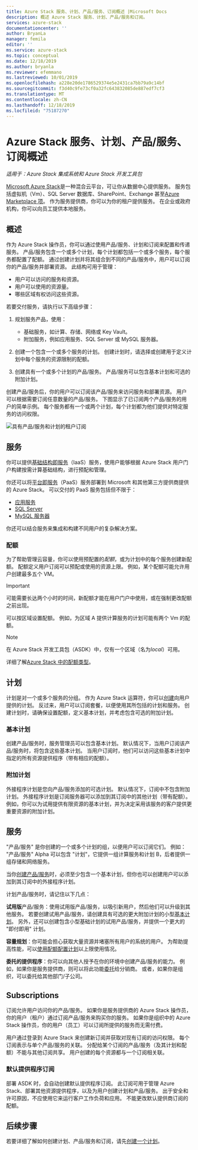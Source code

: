 ```yaml
---
title: Azure Stack 服务、计划、产品/服务、订阅概述 |Microsoft Docs
description: 概述 Azure Stack 服务、计划、产品/服务和订阅。
services: azure-stack
documentationcenter: ''
author: BryanLa
manager: femila
editor: ''
ms.service: azure-stack
ms.topic: conceptual
ms.date: 12/18/2019
ms.author: bryanla
ms.reviewer: efemmano
ms.lastreviewed: 10/01/2019
ms.openlocfilehash: a228e20de1786529374e5e2431ca7bb79a9c14bf
ms.sourcegitcommit: f3d40c9fe73cf0a32fc643832085de887edf7cf3
ms.translationtype: MT
ms.contentlocale: zh-CN
ms.lasthandoff: 12/18/2019
ms.locfileid: "75187270"
---
```

# <a name="azure-stack-services-plans-offers-subscriptions-overview"></a>Azure Stack 服务、计划、产品/服务、订阅概述

*适用于：Azure Stack 集成系统和 Azure Stack 开发工具包*

[Microsoft Azure Stack](azure-stack-overview.md)是一种混合云平台，可让你从数据中心提供服务。 服务包括虚拟机（Vm）、SQL Server 数据库、SharePoint、Exchange 甚至[Azure Marketplace 项](azure-stack-marketplace-azure-items.md)。 作为服务提供商，你可以为你的租户提供服务。 在企业或政府机构，你可以向员工提供本地服务。

## <a name="overview"></a>概述

作为 Azure Stack 操作员，你可以通过使用产品/服务、计划和订阅来配置和传递服务。 产品/服务包含一个或多个计划，每个计划都包括一个或多个服务，每个服务都配置了配额。 通过创建计划并将其组合到不同的产品/服务中，用户可以订阅你的产品/服务并部署资源。 此结构可用于管理：

- 用户可以访问的服务和资源。
- 用户可以使用的资源量。
- 哪些区域有权访问这些资源。

若要交付服务，请执行以下高级步骤：

1. 规划服务产品，使用：

   - 基础服务，如计算、存储、网络或 Key Vault。
   - 附加服务，例如应用服务、SQL Server 或 MySQL 服务器。

2. 创建一个包含一个或多个服务的计划。 创建计划时，请选择或创建用于定义计划中每个服务的资源限制的配额。
3. 创建具有一个或多个计划的产品/服务。 产品/服务可以包含基本计划和可选的附加计划。

创建产品/服务后，你的用户可以订阅该产品/服务来访问服务和部署资源。 用户可以根据需要订阅任意数量的产品/服务。 下图显示了已订阅两个产品/服务的用户的简单示例。 每个服务都有一个或两个计划，每个计划都为他们提供对特定服务的访问权限。

![具有产品/服务和计划的租户订阅](media/azure-stack-key-features/image4.png)

## <a name="services"></a>服务

你可以提供[基础结构即服务](https://azure.microsoft.com/overview/what-is-iaas/)（IaaS）服务，使用户能够根据 Azure Stack 用户门户构建按需计算基础结构，进行预配和管理。

你还可以将[平台即服务](https://azure.microsoft.com/overview/what-is-paas/)（PaaS）服务部署到 Microsoft 和其他第三方提供商提供的 Azure Stack。 可以交付的 PaaS 服务包括但不限于：

- [应用服务](azure-stack-app-service-overview.md)
- [SQL Server](azure-stack-sql-resource-provider-deploy.md)
- [MySQL 服务器](azure-stack-mysql-resource-provider-deploy.md)

你还可以结合服务来集成和构建不同用户的复杂解决方案。

### <a name="quotas"></a>配额

为了帮助管理云容量，你可以使用预配置的*配额*，或为计划中的每个服务创建新配额。 配额定义用户订阅可以预配或使用的资源上限。 例如，某个配额可能允许用户创建最多五个 VM。

> [!IMPORTANT]
> 可能需要长达两个小时的时间，新配额才能在用户门户中使用，或在强制更改配额之前出现。

可以按区域设置配额。 例如，为区域 A 提供计算服务的计划可能有两个 Vm 的配额。

>[!NOTE]
>在 Azure Stack 开发工具包（ASDK）中，仅有一个区域（名为*local*）可用。

详细了解[Azure Stack 中的配额类型](azure-stack-quota-types.md)。

## <a name="plans"></a>计划

计划是对一个或多个服务的分组。 作为 Azure Stack 运算符，你可以[创建](azure-stack-create-plan.md)向用户提供的计划。 反过来，用户可以订阅套餐，以便使用其所包括的计划和服务。 创建计划时，请确保设置配额，定义基本计划，并考虑包含可选的附加计划。

### <a name="base-plan"></a>基本计划

创建产品/服务时，服务管理员可以包含基本计划。 默认情况下，当用户订阅该产品/服务时，将包含这些基本计划。 当用户订阅时，他们可以访问这些基本计划中指定的所有资源提供程序（带有相应的配额）。

### <a name="add-on-plans"></a>附加计划

外接程序计划是您向产品/服务添加的可选计划。 默认情况下，订阅中不包含附加计划。 外接程序计划是订阅服务器可以添加到其订阅中的其他计划（带有配额）。 例如，你可以为试用提供有限资源的基本计划，并为决定采用该服务的客户提供更重要资源的附加计划。

## <a name="offers"></a>服务

"产品/服务" 是你创建的一个或多个计划的组，以便用户可以订阅它们。 例如： "产品/服务" Alpha 可以包含 "计划"，它提供一组计算服务和计划 B，后者提供一组存储和网络服务。

当你[创建产品/服务](azure-stack-create-offer.md)时，必须至少包含一个基本计划，但你也可以创建用户可以添加到其订阅中的外接程序计划。

计划产品/服务时，请记住以下几点：

**试用版**产品/服务：使用试用版产品/服务，以吸引新用户，然后他们可以升级到其他服务。 若要创建试用产品/服务，请创建具有可选的更大附加计划的小型[基本计划](service-plan-offer-subscription-overview.md#base-plan)。 另外，还可以创建包含小型基础计划的试用产品/服务，并提供一个更大的 "即付即用" 计划。

**容量规划**：你可能会担心获取大量资源并堵塞所有用户的系统的用户。 为帮助提高性能，可以[使用配额配置计划](service-plan-offer-subscription-overview.md#plans)以上限使用情况。

**委托的提供程序**：你可以向其他人授予在你的环境中创建产品/服务的能力。 例如，如果你是服务提供商，则可以将此功能[委托](azure-stack-delegated-provider.md)给分销商。 或者，如果你是组织，可以委托给其他部门/子公司。

## <a name="subscriptions"></a>Subscriptions

订阅允许用户访问你的产品/服务。 如果你是服务提供商的 Azure Stack 操作员，你的用户（租户）通过订阅产品/服务来购买你的服务。 如果你是组织中的 Azure Stack 操作员，你的用户（员工）可以订阅所提供的服务而无需付费。

用户通过登录到 Azure Stack 来创建新订阅并获取对现有订阅的访问权限。 每个订阅表示与单个产品/服务的关联。 分配给某个订阅的产品/服务（及其计划和配额）不能与其他订阅共享。 用户创建的每个资源都与一个订阅相关联。

### <a name="default-provider-subscription"></a>默认提供程序订阅

部署 ASDK 时，会自动创建默认提供程序订阅。 此订阅可用于管理 Azure Stack、部署其他资源提供程序，以及为用户创建计划和产品/服务。 出于安全和许可原因，不应使用它来运行客户工作负荷和应用。 不能更改默认提供商订阅的配额。

## <a name="next-steps"></a>后续步骤

若要详细了解如何创建计划、产品/服务和订阅，请先[创建一个计划](azure-stack-create-plan.md)。
